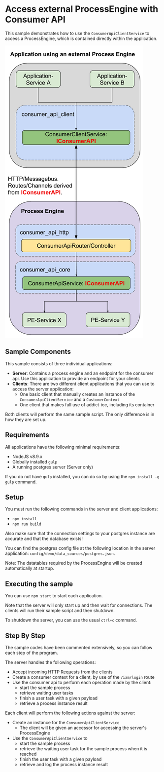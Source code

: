 # Access external ProcessEngine with Consumer API

This sample demonstrates how to use the `ConsumerApiClientService` to access
a ProcessEngine, which is contained directly within the application.

![Architecture with external ProcessEngine](../images/consumer_api_external.png)

## Sample Components

This sample consists of three individual applications:
- **Server**: Contains a process engine and an endpoint for the consumer api.
  Use this application to provide an endpoint for your clients
- **Clients**: There are two different client applications that you can use to
  access the server application:
  - One basic client that manually creates an instance of the
  `ConsumerApiClientService` and a `CustomerContext`
  - One client that makes full use of addict-ioc, including its container

Both clients will perform the same sample script.
The only difference is in how they are set up.

## Requirements

All applications have the following minimal requirements:
- NodeJS v8.9.x
- Globally installed `gulp` 
- A running postgres server (Server only)

If you do not have `gulp` installed, you can do so by using the
`npm install -g gulp` command.

## Setup

You must run the following commands in the server and client applications:
- `npm install`
- `npm run build`

Also make sure that the connection settings to your postgres instance
are accurate and that the database exists!

You can find the postgres config file at the following location
in the server application:
`config/demo/data_sources/postgres.json`.

Note:
The datatables required by the ProcessEngine will be created automatically
at startup.

## Executing the sample

You can use `npm start` to start each application.

Note that the server will only start up and then wait for connections.
The clients will run their sample script and then shutdown.

To shutdown the server, you can use the usual `ctrl+c` command.

## Step By Step

The sample codes have been commented extensively, so you can follow each
step of the program.

The server handles the following operations:
- Accept incoming HTTP Requests from the clients
- Create a consumer context for a client, by use of the `/iam/login` route
- Use the consumer api to perform each operation made by the client:
  - start the sample process
  - retrieve waiting user tasks
  - finish a user task with a given payload
  - retrieve a process instance result

Each client will perform the following actions against the server:
- Create an instance for the `ConsumerApiClientService`
  - The client will be given an accessor for accessing the server's
    ProcessEngine
- Use the `ConsumerApiClientService` to
  - start the sample process
  - retrieve the waiting user task for the sample process when it is reached
  - finish the user task with a given payload
  - retrieve and log the process instance result
